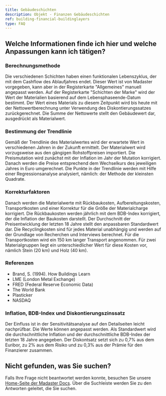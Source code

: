```yaml
---
title: Gebäudeschichten
description: Objekt - Finanzen Gebäudeschichten
ref: building-financial-buildinglayers
type: FAQ
---
```


## Welche Informationen finde ich hier und welche Anpassungen kann ich tätigen?
### Berechnungsmethode
Die verschiedenen Schichten haben einen funktionalen Lebenszyklus, der mit dem Cashflow des Ablaufjahres endet. Dieser Wert ist von Madaster vorgegeben, kann aber in der Registerkarte "Allgemeines" manuell angepasst werden. Auf der Registerkarte "Schichten der Marke" wird der Wert der Materialien basierend auf dem Lebensphaseende-Datum bestimmt. Der Wert eines Materials zu diesem Zeitpunkt wird bis heute mit der Nettowertberechnung unter Verwendung des Diskontierungssatzes zurückgerechnet. Die Summe der Nettowerte stellt den Gebäudewert dar, ausgedrückt als Materialwert.

### Bestimmung der Trendlinie
Gemäß der Trendlinie des Materialwertes wird der erwartete Wert in verschiedenen Jahren in der Zukunft ermittelt. Der Materialwert wird vorzugsweise aus den gängigen Rohstoffpreisen importiert. Die Preismutation wird zunächst mit der Inflation im Jahr der Mutation korrigiert. Danach werden die Preise entsprechend dem Wechselkurs des jeweiligen Jahres in Euro umgerechnet. Die Punkte in der Trendlinie werden mit Hilfe einer Regressionsanalyse analysiert, nämlich: der Methode der kleinsten Quadrate.

### Korrekturfaktoren
Danach werden die Materialwerte mit Rückbaukosten, Aufbereitungskosten, Transportkosten und einer Korrektur für die Größe der Materialcharge korrigiert. Die Rückbaukosten werden jährlich mit dem BDB-Index korrigiert, der die Inflation der Baukosten darstellt. Der Durchschnitt der Preisentwicklung der letzten 18 Jahre stellt den anpassbaren Standardwert dar. Die Recyclingkosten sind für jedes Material unabhängig und werden auf der Grundlage von Recherchen und Interviews berechnet. Für die Transportkosten wird ein 150 km langer Transport angenommen. Für zwei Materialgruppen liegt ein unterschiedlicher Wert für diese Kosten vor, nämlich Stein (20 km) und Holz (40 km).

### Referenzen
- Brand, S. (1994). How Buildings Learn
- LME (London Metal Exchange)
- FRED (Federal Reserve Economic Data)
- The World Bank
- Plasticker
- NASDAQ

### Inflation, BDB-Index und Diskontierungszinssatz
Der Einfluss ist in der Sensitivitätsanalyse auf den Detailseiten leicht nachprüfbar. Die Werte können angepasst werden. Als Standardwert wird die durchschnittliche Inflation und der durchschnittliche BDB-Index der letzten 18 Jahre angegeben. Der Diskontsatz setzt sich zu 0,7% aus dem Euribor, zu 2% aus dem Risiko und zu 0,3% aus der Prämie für den Finanzierer zusammen.

## Nicht gefunden, was Sie suchen?
Falls Ihre Frage nicht beantwortet werden konnte, besuchen Sie unsere <a href="/ch/de/" target="_blank">Home-Seite der Madaster Docs</a>. Über die Suchleiste werden Sie zu den Antworten geleitet, die Sie suchen.
